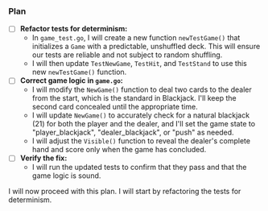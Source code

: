 ### Plan

- [ ] **Refactor tests for determinism:**
    - In `game_test.go`, I will create a new function `newTestGame()` that initializes a `Game` with a predictable, unshuffled deck. This will ensure our tests are reliable and not subject to random shuffling.
    - I will then update `TestNewGame`, `TestHit`, and `TestStand` to use this new `newTestGame()` function.
- [ ] **Correct game logic in `game.go`:**
    - I will modify the `NewGame()` function to deal two cards to the dealer from the start, which is the standard in Blackjack. I'll keep the second card concealed until the appropriate time.
    - I will update `NewGame()` to accurately check for a natural blackjack (21) for both the player and the dealer, and I'll set the game state to "player_blackjack", "dealer_blackjack", or "push" as needed.
    - I will adjust the `Visible()` function to reveal the dealer's complete hand and score only when the game has concluded.
- [ ] **Verify the fix:**
    - I will run the updated tests to confirm that they pass and that the game logic is sound.

I will now proceed with this plan. I will start by refactoring the tests for determinism.